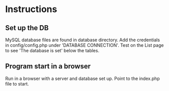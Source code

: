 
<h1> Instructions </h1>

<h2> Set up the DB </h2>
MySQL database files are found in database directory.
Add the credentials in config/config.php under 'DATABASE CONNECTION'.
Test on the List page to see 'The database is set' below the tables.

<h2> Program start in a browser</h2>
Run in a browser with a server and database set up.
Point to the index.php file to start. 